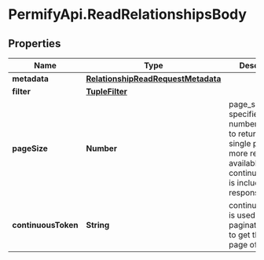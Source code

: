 # PermifyApi.ReadRelationshipsBody

## Properties

Name | Type | Description | Notes
------------ | ------------- | ------------- | -------------
**metadata** | [**RelationshipReadRequestMetadata**](RelationshipReadRequestMetadata.md) |  | [optional] 
**filter** | [**TupleFilter**](TupleFilter.md) |  | [optional] 
**pageSize** | **Number** | page_size specifies the number of results to return in a single page. If more results are available, a continuous_token is included in the response. | [optional] 
**continuousToken** | **String** | continuous_token is used in case of paginated reads to get the next page of results. | [optional] 



